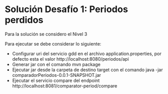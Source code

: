 Solución Desafío 1: Periodos perdidos
=====================================

Para la solución se considero el Nivel 3

Para ejecutar se debe considerar lo siguiente:
- Configurar uri del servicio gdd en el archivo application.properties, por defecto esta el valor http://localhost:8080/periodos/api 
- Generar jar con el comando mvn package
- Ejecutar jar desde la carpeta de destino target con el comando java -jar comparadorPeriodos-0.0.1-SNAPSHOT.jar
- Ejecutar el servicio compare del endpoint http://localhost:8081/comparator-period/compare